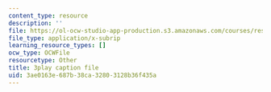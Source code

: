 ```yaml
---
content_type: resource
description: ''
file: https://ol-ocw-studio-app-production.s3.amazonaws.com/courses/res-9-003-brains-minds-and-machines-summer-course-summer-2015/3ae0163e687b38ca32803128b36f435a_lv3kGg-eRa0.srt
file_type: application/x-subrip
learning_resource_types: []
ocw_type: OCWFile
resourcetype: Other
title: 3play caption file
uid: 3ae0163e-687b-38ca-3280-3128b36f435a
---
```

